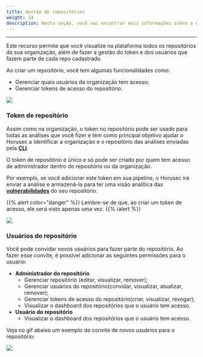 ```yaml
---
title: Gestão de repositórios
weight: 34
description: Nesta seção, você vai encontrar mais informações sobre a gestão de repositórios.
---
```


---

Este recurso permite que você visualize na plataforma todos os repositórios da sua organização, além de fazer a gestão do token e dos usuários que fazem parte de cada repo cadastrado. 

Ao criar um repositório, você tem algumas funcionalidades como:

* Gerenciar quais usuários da organização tem acesso;
* Gerenciar tokens de acesso do repositório.

![](/docs/repo-management-pt_br.gif)

### Token de repositório

Assim como na organização, o token no repositório pode ser usado para todas as análises que você fizer e tem como principal objetivo ajudar o Horusec a identificar a organização e o repositório das análises enviadas pela [**CLI**](/docs/pt-br/referência/cli/). 

O token de repositório é único e só pode ser criado por quem tem acesso de administrador dentro do repositório ou da organização. 

Por exemplo, se você adicionar este token em sua pipeline, o Horusec irá enviar a análise e armazená-la para ter uma visão analítica das [**vulnerabilidades**](/docs/pt-br/referência/vulnerabilidades/) do seu repositório.

{{% alert color="danger" %}}
Lembre-se de que, ao criar um token de acesso, ele será visto apenas uma vez.
{{% /alert %}}

![](/docs/token-de-repo-pt_br.gif)

### Usuários do repositório

Você pode convidar novos usuários para fazer parte do repositório. Ao fazer esse convite, é possível adicionar as seguintes permissões para o usuário:

* **Administrador do repositório**
  * Gerenciar repositório \(editar, visualizar, remover\);
  * Gerenciar usuários do repositório\(convidar, visualizar, atualizar, remover\);
  * Gerenciar tokens de acesso do repositório\(criar, visualizar, revogar\);
  * Visualizar o dashboard dos repositórios que o usuário tem acesso. 
* **Usuário do repositório**
  * Visualizar o dashboard dos repositórios que o usuário tem acesso.

Veja no gif abaixo um exemplo de convite de novos usuários para o repositório: 

![](/docs/usuario-de-repo-pt_br.gif)
